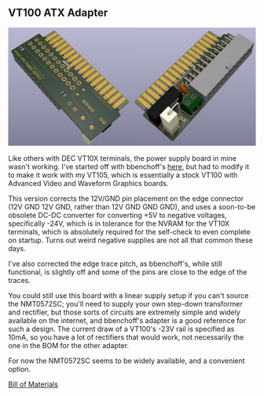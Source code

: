 VT100 ATX Adapter
-----------------

![Board Render](adapter.jpg)

Like others with DEC VT10X terminals, the power supply board in mine
wasn't working. I've started off with bbenchoff's [here](https://github.com/bbenchoff/VT100Adapter),
but had to modify it to make it work with my VT105, which is essentially
a stock VT100 with Advanced Video and Waveform Graphics boards.

This version corrects the 12V/GND pin placement on the edge
connector (12V GND 12V GND, rather than 12V GND GND GND),
and uses a soon-to-be obsolete DC-DC converter
for converting +5V to negative voltages, specifically -24V,
which is in tolerance for the NVRAM for the VT10X terminals,
which is absolutely required for the self-check to even complete
on startup. Turns out weird negative supplies are not all
that common these days.

I've also corrected the edge trace pitch, as bbenchoff's,
while still functional, is slightly off and some of the pins
are close to the edge of the traces.

You could still use this board with a linear supply setup
if you can't source the NMT0572SC; you'll need to supply
your own step-down transformer and rectifier, but those
sorts of circuits are extremely simple and widely available
on the internet, and bbenchoff's adapter is a good reference
for such a design. The current draw of a VT100's -23V rail
is specified as 10mA, so you have a lot of rectifiers that
would work, not necessarily the one in the BOM for the other
adapter.

For now the NMT0572SC seems to be widely available, and a
convenient option.

[Bill of Materials](VT100_ATX_DCDC.csv)
